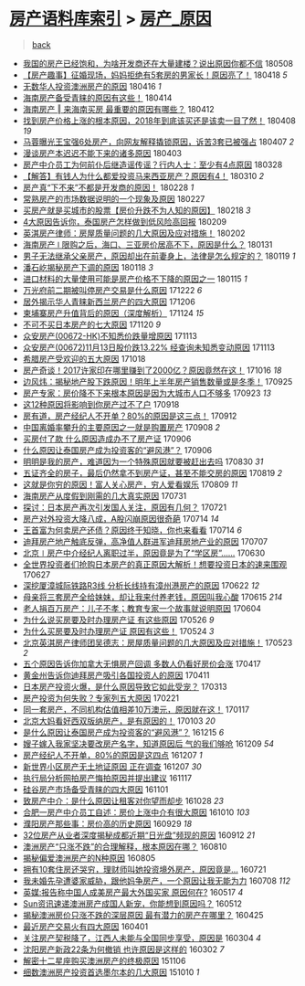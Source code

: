 [房产语料库索引](../../README.md)  > [房产_原因](房产_原因.md)
====
> [back](../README.md)

- [我国的房产已经饱和，为啥开发商还在大量建楼？说出原因你都不信](http://jkwz.applinzi.com/ittc/7100670162292442122.html#%E6%88%91%E5%9B%BD%E7%9A%84%E6%88%BF%E4%BA%A7%E5%B7%B2%E7%BB%8F%E9%A5%B1%E5%92%8C%EF%BC%8C%E4%B8%BA%E5%95%A5%E5%BC%80%E5%8F%91%E5%95%86%E8%BF%98%E5%9C%A8%E5%A4%A7%E9%87%8F%E5%BB%BA%E6%A5%BC%EF%BC%9F%E8%AF%B4%E5%87%BA%E5%8E%9F%E5%9B%A0%E4%BD%A0%E9%83%BD%E4%B8%8D%E4%BF%A1) 180508  
- [【房产趣事】征婚现场，妈妈拒绝有5套房的男家长！原因亮了！](http://jkwz.applinzi.com/ittc/7093313041372546055.html#%E3%80%90%E6%88%BF%E4%BA%A7%E8%B6%A3%E4%BA%8B%E3%80%91%E5%BE%81%E5%A9%9A%E7%8E%B0%E5%9C%BA%EF%BC%8C%E5%A6%88%E5%A6%88%E6%8B%92%E7%BB%9D%E6%9C%895%E5%A5%97%E6%88%BF%E7%9A%84%E7%94%B7%E5%AE%B6%E9%95%BF%EF%BC%81%E5%8E%9F%E5%9B%A0%E4%BA%AE%E4%BA%86%EF%BC%81) 180418 *5* 
- [无数华人投资澳洲房产的原因](http://jkwz.applinzi.com/ittc/7092613221242635275.html#%E6%97%A0%E6%95%B0%E5%8D%8E%E4%BA%BA%E6%8A%95%E8%B5%84%E6%BE%B3%E6%B4%B2%E6%88%BF%E4%BA%A7%E7%9A%84%E5%8E%9F%E5%9B%A0) 180416 *1* 
- [海南房产备受青睐的原因有这些！](http://jkwz.applinzi.com/ittc/7091862656288031761.html#%E6%B5%B7%E5%8D%97%E6%88%BF%E4%BA%A7%E5%A4%87%E5%8F%97%E9%9D%92%E7%9D%90%E7%9A%84%E5%8E%9F%E5%9B%A0%E6%9C%89%E8%BF%99%E4%BA%9B%EF%BC%81) 180414  
- [海南房产 ‖ 来海南买房 最重要的原因有哪些？](http://jkwz.applinzi.com/ittc/7091130446022968330.html#%E6%B5%B7%E5%8D%97%E6%88%BF%E4%BA%A7+%E2%80%96+%E6%9D%A5%E6%B5%B7%E5%8D%97%E4%B9%B0%E6%88%BF+%E6%9C%80%E9%87%8D%E8%A6%81%E7%9A%84%E5%8E%9F%E5%9B%A0%E6%9C%89%E5%93%AA%E4%BA%9B%EF%BC%9F) 180412  
- [找到房产价格上涨的根本原因，2018年到底该买还是该卖一目了然！](http://jkwz.applinzi.com/ittc/7089644552480883718.html#%E6%89%BE%E5%88%B0%E6%88%BF%E4%BA%A7%E4%BB%B7%E6%A0%BC%E4%B8%8A%E6%B6%A8%E7%9A%84%E6%A0%B9%E6%9C%AC%E5%8E%9F%E5%9B%A0%EF%BC%8C2018%E5%B9%B4%E5%88%B0%E5%BA%95%E8%AF%A5%E4%B9%B0%E8%BF%98%E6%98%AF%E8%AF%A5%E5%8D%96%E4%B8%80%E7%9B%AE%E4%BA%86%E7%84%B6%EF%BC%81) 180408 *19* 
- [马蓉曝光王宝强6处房产，向网友解释撬锁原因，诉苦3套已被强占](http://jkwz.applinzi.com/ittc/7089297220656694279.html#%E9%A9%AC%E8%93%89%E6%9B%9D%E5%85%89%E7%8E%8B%E5%AE%9D%E5%BC%BA6%E5%A4%84%E6%88%BF%E4%BA%A7%EF%BC%8C%E5%90%91%E7%BD%91%E5%8F%8B%E8%A7%A3%E9%87%8A%E6%92%AC%E9%94%81%E5%8E%9F%E5%9B%A0%EF%BC%8C%E8%AF%89%E8%8B%A63%E5%A5%97%E5%B7%B2%E8%A2%AB%E5%BC%BA%E5%8D%A0) 180407 *2* 
- [漫谈房产本迟迟不能下来的诸多原因](http://jkwz.applinzi.com/ittc/7087703163841020939.html#%E6%BC%AB%E8%B0%88%E6%88%BF%E4%BA%A7%E6%9C%AC%E8%BF%9F%E8%BF%9F%E4%B8%8D%E8%83%BD%E4%B8%8B%E6%9D%A5%E7%9A%84%E8%AF%B8%E5%A4%9A%E5%8E%9F%E5%9B%A0) 180403  
- [房产中介员工为何前仆后继造谣传谣？行内人士：至少有4点原因](http://jkwz.applinzi.com/ittc/7085647398376571915.html#%E6%88%BF%E4%BA%A7%E4%B8%AD%E4%BB%8B%E5%91%98%E5%B7%A5%E4%B8%BA%E4%BD%95%E5%89%8D%E4%BB%86%E5%90%8E%E7%BB%A7%E9%80%A0%E8%B0%A3%E4%BC%A0%E8%B0%A3%EF%BC%9F%E8%A1%8C%E5%86%85%E4%BA%BA%E5%A3%AB%EF%BC%9A%E8%87%B3%E5%B0%91%E6%9C%894%E7%82%B9%E5%8E%9F%E5%9B%A0) 180328  
- [【解答】有钱人为什么都爱投资马来西亚房产？原因有4！](http://jkwz.applinzi.com/ittc/7078799428876239888.html#%E3%80%90%E8%A7%A3%E7%AD%94%E3%80%91%E6%9C%89%E9%92%B1%E4%BA%BA%E4%B8%BA%E4%BB%80%E4%B9%88%E9%83%BD%E7%88%B1%E6%8A%95%E8%B5%84%E9%A9%AC%E6%9D%A5%E8%A5%BF%E4%BA%9A%E6%88%BF%E4%BA%A7%EF%BC%9F%E5%8E%9F%E5%9B%A0%E6%9C%894%EF%BC%81) 180310 *2* 
- [房产真“下不来”不都是开发商的原因！](http://jkwz.applinzi.com/ittc/7075086595684566023.html#%E6%88%BF%E4%BA%A7%E7%9C%9F%E2%80%9C%E4%B8%8B%E4%B8%8D%E6%9D%A5%E2%80%9D%E4%B8%8D%E9%83%BD%E6%98%AF%E5%BC%80%E5%8F%91%E5%95%86%E7%9A%84%E5%8E%9F%E5%9B%A0%EF%BC%81) 180228 *1* 
- [常熟房产的市场数据说明的一个现象及原因](http://jkwz.applinzi.com/ittc/7074812201674474512.html#%E5%B8%B8%E7%86%9F%E6%88%BF%E4%BA%A7%E7%9A%84%E5%B8%82%E5%9C%BA%E6%95%B0%E6%8D%AE%E8%AF%B4%E6%98%8E%E7%9A%84%E4%B8%80%E4%B8%AA%E7%8E%B0%E8%B1%A1%E5%8F%8A%E5%8E%9F%E5%9B%A0) 180227  
- [买房产就是买城市的股票【房价升跌不为人知的原因】](http://jkwz.applinzi.com/ittc/7071220276165870598.html#%E4%B9%B0%E6%88%BF%E4%BA%A7%E5%B0%B1%E6%98%AF%E4%B9%B0%E5%9F%8E%E5%B8%82%E7%9A%84%E8%82%A1%E7%A5%A8%E3%80%90%E6%88%BF%E4%BB%B7%E5%8D%87%E8%B7%8C%E4%B8%8D%E4%B8%BA%E4%BA%BA%E7%9F%A5%E7%9A%84%E5%8E%9F%E5%9B%A0%E3%80%91) 180218 *3* 
- [4大原因告诉你，泰国房产怎样做到低风险高回报](http://jkwz.applinzi.com/ittc/7068025660344108042.html#4%E5%A4%A7%E5%8E%9F%E5%9B%A0%E5%91%8A%E8%AF%89%E4%BD%A0%EF%BC%8C%E6%B3%B0%E5%9B%BD%E6%88%BF%E4%BA%A7%E6%80%8E%E6%A0%B7%E5%81%9A%E5%88%B0%E4%BD%8E%E9%A3%8E%E9%99%A9%E9%AB%98%E5%9B%9E%E6%8A%A5) 180209  
- [英淇房产律师：房屋质量问题的几大原因及应对措施！](http://jkwz.applinzi.com/ittc/7065519218328339467.html#%E8%8B%B1%E6%B7%87%E6%88%BF%E4%BA%A7%E5%BE%8B%E5%B8%88%EF%BC%9A%E6%88%BF%E5%B1%8B%E8%B4%A8%E9%87%8F%E9%97%AE%E9%A2%98%E7%9A%84%E5%87%A0%E5%A4%A7%E5%8E%9F%E5%9B%A0%E5%8F%8A%E5%BA%94%E5%AF%B9%E6%8E%AA%E6%96%BD%EF%BC%81) 180202  
- [海南房产 ǀ 限购之后，海口、三亚房价居高不下，原因是什么？](http://jkwz.applinzi.com/ittc/7064760203633755147.html#%E6%B5%B7%E5%8D%97%E6%88%BF%E4%BA%A7+%C7%80+%E9%99%90%E8%B4%AD%E4%B9%8B%E5%90%8E%EF%BC%8C%E6%B5%B7%E5%8F%A3%E3%80%81%E4%B8%89%E4%BA%9A%E6%88%BF%E4%BB%B7%E5%B1%85%E9%AB%98%E4%B8%8D%E4%B8%8B%EF%BC%8C%E5%8E%9F%E5%9B%A0%E6%98%AF%E4%BB%80%E4%B9%88%EF%BC%9F) 180131  
- [男子无法继承父亲房产，原因却出在前妻身上，法律是怎么规定的？](http://jkwz.applinzi.com/ittc/7060311930785235979.html#%E7%94%B7%E5%AD%90%E6%97%A0%E6%B3%95%E7%BB%A7%E6%89%BF%E7%88%B6%E4%BA%B2%E6%88%BF%E4%BA%A7%EF%BC%8C%E5%8E%9F%E5%9B%A0%E5%8D%B4%E5%87%BA%E5%9C%A8%E5%89%8D%E5%A6%BB%E8%BA%AB%E4%B8%8A%EF%BC%8C%E6%B3%95%E5%BE%8B%E6%98%AF%E6%80%8E%E4%B9%88%E8%A7%84%E5%AE%9A%E7%9A%84%EF%BC%9F) 180119 *1* 
- [潘石屹揭秘房产下调的原因](http://jkwz.applinzi.com/ittc/7059844836943725578.html#%E6%BD%98%E7%9F%B3%E5%B1%B9%E6%8F%AD%E7%A7%98%E6%88%BF%E4%BA%A7%E4%B8%8B%E8%B0%83%E7%9A%84%E5%8E%9F%E5%9B%A0) 180118 *3* 
- [进口材料的大量使用可能是房产价格不下降的原因之一](http://jkwz.applinzi.com/ittc/7058751280409740304.html#%E8%BF%9B%E5%8F%A3%E6%9D%90%E6%96%99%E7%9A%84%E5%A4%A7%E9%87%8F%E4%BD%BF%E7%94%A8%E5%8F%AF%E8%83%BD%E6%98%AF%E6%88%BF%E4%BA%A7%E4%BB%B7%E6%A0%BC%E4%B8%8D%E4%B8%8B%E9%99%8D%E7%9A%84%E5%8E%9F%E5%9B%A0%E4%B9%8B%E4%B8%80) 180115 *1* 
- [万光府前二期被叫停房产交易是什么原因](http://jkwz.applinzi.com/ittc/7049838799121548304.html#%E4%B8%87%E5%85%89%E5%BA%9C%E5%89%8D%E4%BA%8C%E6%9C%9F%E8%A2%AB%E5%8F%AB%E5%81%9C%E6%88%BF%E4%BA%A7%E4%BA%A4%E6%98%93%E6%98%AF%E4%BB%80%E4%B9%88%E5%8E%9F%E5%9B%A0) 171222 *6* 
- [居外揭示华人青睐新西兰房产的四大原因](http://jkwz.applinzi.com/ittc/7043905038383055889.html#%E5%B1%85%E5%A4%96%E6%8F%AD%E7%A4%BA%E5%8D%8E%E4%BA%BA%E9%9D%92%E7%9D%90%E6%96%B0%E8%A5%BF%E5%85%B0%E6%88%BF%E4%BA%A7%E7%9A%84%E5%9B%9B%E5%A4%A7%E5%8E%9F%E5%9B%A0) 171206  
- [柬埔寨房产升值背后的原因（深度解析）](http://jkwz.applinzi.com/ittc/7039555311604597777.html#%E6%9F%AC%E5%9F%94%E5%AF%A8%E6%88%BF%E4%BA%A7%E5%8D%87%E5%80%BC%E8%83%8C%E5%90%8E%E7%9A%84%E5%8E%9F%E5%9B%A0%EF%BC%88%E6%B7%B1%E5%BA%A6%E8%A7%A3%E6%9E%90%EF%BC%89) 171124 *15* 
- [不可不买日本房产的七大原因](http://jkwz.applinzi.com/ittc/7037967010686829584.html#%E4%B8%8D%E5%8F%AF%E4%B8%8D%E4%B9%B0%E6%97%A5%E6%9C%AC%E6%88%BF%E4%BA%A7%E7%9A%84%E4%B8%83%E5%A4%A7%E5%8E%9F%E5%9B%A0) 171120 *9* 
- [众安房产(00672-HK)不知悉价跌量增原因](http://jkwz.applinzi.com/ittc/7035534387809092625.html#%E4%BC%97%E5%AE%89%E6%88%BF%E4%BA%A7%2800672-HK%29%E4%B8%8D%E7%9F%A5%E6%82%89%E4%BB%B7%E8%B7%8C%E9%87%8F%E5%A2%9E%E5%8E%9F%E5%9B%A0) 171113  
- [众安房产(00672)11月13日股价跌13.22% 经查询未知悉变动原因](http://jkwz.applinzi.com/ittc/7035523319196025873.html#%E4%BC%97%E5%AE%89%E6%88%BF%E4%BA%A7%2800672%2911%E6%9C%8813%E6%97%A5%E8%82%A1%E4%BB%B7%E8%B7%8C13.22%25+%E7%BB%8F%E6%9F%A5%E8%AF%A2%E6%9C%AA%E7%9F%A5%E6%82%89%E5%8F%98%E5%8A%A8%E5%8E%9F%E5%9B%A0) 171113  
- [希腊房产受欢迎的五大原因](http://jkwz.applinzi.com/ittc/7025777690651657233.html#%E5%B8%8C%E8%85%8A%E6%88%BF%E4%BA%A7%E5%8F%97%E6%AC%A2%E8%BF%8E%E7%9A%84%E4%BA%94%E5%A4%A7%E5%8E%9F%E5%9B%A0) 171018  
- [房产奇谈！2017许家印在哪里赚到了2000亿？原因竟然在这！](http://jkwz.applinzi.com/ittc/7025062419276235793.html#%E6%88%BF%E4%BA%A7%E5%A5%87%E8%B0%88%EF%BC%812017%E8%AE%B8%E5%AE%B6%E5%8D%B0%E5%9C%A8%E5%93%AA%E9%87%8C%E8%B5%9A%E5%88%B0%E4%BA%862000%E4%BA%BF%EF%BC%9F%E5%8E%9F%E5%9B%A0%E7%AB%9F%E7%84%B6%E5%9C%A8%E8%BF%99%EF%BC%81) 171016 *18* 
- [边风炜：揭秘地产股下跌原因！明年上半年房产销售数量或是冬季！](http://jkwz.applinzi.com/ittc/7017357161435497489.html#%E8%BE%B9%E9%A3%8E%E7%82%9C%EF%BC%9A%E6%8F%AD%E7%A7%98%E5%9C%B0%E4%BA%A7%E8%82%A1%E4%B8%8B%E8%B7%8C%E5%8E%9F%E5%9B%A0%EF%BC%81%E6%98%8E%E5%B9%B4%E4%B8%8A%E5%8D%8A%E5%B9%B4%E6%88%BF%E4%BA%A7%E9%94%80%E5%94%AE%E6%95%B0%E9%87%8F%E6%88%96%E6%98%AF%E5%86%AC%E5%AD%A3%EF%BC%81) 170925  
- [房产专家：房价降不下来根本原因是因为大城市人口不够多](http://jkwz.applinzi.com/ittc/7016435091432277009.html#%E6%88%BF%E4%BA%A7%E4%B8%93%E5%AE%B6%EF%BC%9A%E6%88%BF%E4%BB%B7%E9%99%8D%E4%B8%8D%E4%B8%8B%E6%9D%A5%E6%A0%B9%E6%9C%AC%E5%8E%9F%E5%9B%A0%E6%98%AF%E5%9B%A0%E4%B8%BA%E5%A4%A7%E5%9F%8E%E5%B8%82%E4%BA%BA%E5%8F%A3%E4%B8%8D%E5%A4%9F%E5%A4%9A) 170923 *13* 
- [这12种原因将影响到你房产过不了户](http://jkwz.applinzi.com/ittc/7014690268174091280.html#%E8%BF%9912%E7%A7%8D%E5%8E%9F%E5%9B%A0%E5%B0%86%E5%BD%B1%E5%93%8D%E5%88%B0%E4%BD%A0%E6%88%BF%E4%BA%A7%E8%BF%87%E4%B8%8D%E4%BA%86%E6%88%B7) 170918  
- [房有道，房产经纪人不开单？80%的原因是这三点！](http://jkwz.applinzi.com/ittc/7012387541876212753.html#%E6%88%BF%E6%9C%89%E9%81%93%EF%BC%8C%E6%88%BF%E4%BA%A7%E7%BB%8F%E7%BA%AA%E4%BA%BA%E4%B8%8D%E5%BC%80%E5%8D%95%EF%BC%9F80%25%E7%9A%84%E5%8E%9F%E5%9B%A0%E6%98%AF%E8%BF%99%E4%B8%89%E7%82%B9%EF%BC%81) 170912  
- [中国离婚率攀升的主要原因之一就是购置房产](http://jkwz.applinzi.com/ittc/7010937221052630032.html#%E4%B8%AD%E5%9B%BD%E7%A6%BB%E5%A9%9A%E7%8E%87%E6%94%80%E5%8D%87%E7%9A%84%E4%B8%BB%E8%A6%81%E5%8E%9F%E5%9B%A0%E4%B9%8B%E4%B8%80%E5%B0%B1%E6%98%AF%E8%B4%AD%E7%BD%AE%E6%88%BF%E4%BA%A7) 170908 *2* 
- [买房付了款 什么原因造成办不了房产证](http://jkwz.applinzi.com/ittc/7010246154779100177.html#%E4%B9%B0%E6%88%BF%E4%BB%98%E4%BA%86%E6%AC%BE+%E4%BB%80%E4%B9%88%E5%8E%9F%E5%9B%A0%E9%80%A0%E6%88%90%E5%8A%9E%E4%B8%8D%E4%BA%86%E6%88%BF%E4%BA%A7%E8%AF%81) 170906  
- [什么原因让泰国房产成为投资客的“避风港”？](http://jkwz.applinzi.com/ittc/7010142984593736721.html#%E4%BB%80%E4%B9%88%E5%8E%9F%E5%9B%A0%E8%AE%A9%E6%B3%B0%E5%9B%BD%E6%88%BF%E4%BA%A7%E6%88%90%E4%B8%BA%E6%8A%95%E8%B5%84%E5%AE%A2%E7%9A%84%E2%80%9C%E9%81%BF%E9%A3%8E%E6%B8%AF%E2%80%9D%EF%BC%9F) 170906  
- [明明是我的房产，难道因为一个特殊原因就要被赶出去吗](http://jkwz.applinzi.com/ittc/7007558789652546577.html#%E6%98%8E%E6%98%8E%E6%98%AF%E6%88%91%E7%9A%84%E6%88%BF%E4%BA%A7%EF%BC%8C%E9%9A%BE%E9%81%93%E5%9B%A0%E4%B8%BA%E4%B8%80%E4%B8%AA%E7%89%B9%E6%AE%8A%E5%8E%9F%E5%9B%A0%E5%B0%B1%E8%A6%81%E8%A2%AB%E8%B5%B6%E5%87%BA%E5%8E%BB%E5%90%97) 170830 *31* 
- [五证齐全的房子，最后仍然拿不到房产证，甚至不能交房的原因](http://jkwz.applinzi.com/ittc/7003543162361218064.html#%E4%BA%94%E8%AF%81%E9%BD%90%E5%85%A8%E7%9A%84%E6%88%BF%E5%AD%90%EF%BC%8C%E6%9C%80%E5%90%8E%E4%BB%8D%E7%84%B6%E6%8B%BF%E4%B8%8D%E5%88%B0%E6%88%BF%E4%BA%A7%E8%AF%81%EF%BC%8C%E7%94%9A%E8%87%B3%E4%B8%8D%E8%83%BD%E4%BA%A4%E6%88%BF%E7%9A%84%E5%8E%9F%E5%9B%A0) 170819 *2* 
- [这就是你穷的原因！富人关心房产，穷人爱看娱乐](http://jkwz.applinzi.com/ittc/6999737617862886417.html#%E8%BF%99%E5%B0%B1%E6%98%AF%E4%BD%A0%E7%A9%B7%E7%9A%84%E5%8E%9F%E5%9B%A0%EF%BC%81%E5%AF%8C%E4%BA%BA%E5%85%B3%E5%BF%83%E6%88%BF%E4%BA%A7%EF%BC%8C%E7%A9%B7%E4%BA%BA%E7%88%B1%E7%9C%8B%E5%A8%B1%E4%B9%90) 170809 *11* 
- [海南房产从度假到刚需的几大真实原因](http://jkwz.applinzi.com/ittc/6996475493799691280.html#%E6%B5%B7%E5%8D%97%E6%88%BF%E4%BA%A7%E4%BB%8E%E5%BA%A6%E5%81%87%E5%88%B0%E5%88%9A%E9%9C%80%E7%9A%84%E5%87%A0%E5%A4%A7%E7%9C%9F%E5%AE%9E%E5%8E%9F%E5%9B%A0) 170731  
- [探讨：日本房产再次引发国人关注，原因有几何？](http://jkwz.applinzi.com/ittc/6992819840694617104.html#%E6%8E%A2%E8%AE%A8%EF%BC%9A%E6%97%A5%E6%9C%AC%E6%88%BF%E4%BA%A7%E5%86%8D%E6%AC%A1%E5%BC%95%E5%8F%91%E5%9B%BD%E4%BA%BA%E5%85%B3%E6%B3%A8%EF%BC%8C%E5%8E%9F%E5%9B%A0%E6%9C%89%E5%87%A0%E4%BD%95%EF%BC%9F) 170721  
- [房产对外投资大降八成，A股闪崩原因很奇葩](http://jkwz.applinzi.com/ittc/6990131041921401872.html#%E6%88%BF%E4%BA%A7%E5%AF%B9%E5%A4%96%E6%8A%95%E8%B5%84%E5%A4%A7%E9%99%8D%E5%85%AB%E6%88%90%EF%BC%8CA%E8%82%A1%E9%97%AA%E5%B4%A9%E5%8E%9F%E5%9B%A0%E5%BE%88%E5%A5%87%E8%91%A9) 170714 *14* 
- [王首富为何卖房产还债？原因终于知晓，你也来看看](http://jkwz.applinzi.com/ittc/6990075307368121361.html#%E7%8E%8B%E9%A6%96%E5%AF%8C%E4%B8%BA%E4%BD%95%E5%8D%96%E6%88%BF%E4%BA%A7%E8%BF%98%E5%80%BA%EF%BC%9F%E5%8E%9F%E5%9B%A0%E7%BB%88%E4%BA%8E%E7%9F%A5%E6%99%93%EF%BC%8C%E4%BD%A0%E4%B9%9F%E6%9D%A5%E7%9C%8B%E7%9C%8B) 170714 *6* 
- [迪拜房产地产触底反弹，高净值人群进军迪拜房地产业的原因](http://jkwz.applinzi.com/ittc/6987528927181276165.html#%E8%BF%AA%E6%8B%9C%E6%88%BF%E4%BA%A7%E5%9C%B0%E4%BA%A7%E8%A7%A6%E5%BA%95%E5%8F%8D%E5%BC%B9%EF%BC%8C%E9%AB%98%E5%87%80%E5%80%BC%E4%BA%BA%E7%BE%A4%E8%BF%9B%E5%86%9B%E8%BF%AA%E6%8B%9C%E6%88%BF%E5%9C%B0%E4%BA%A7%E4%B8%9A%E7%9A%84%E5%8E%9F%E5%9B%A0) 170707  
- [北京∣房产中介经纪人离职过半，原因竟是为了“学区房”……](http://jkwz.applinzi.com/ittc/6984919655276643332.html#%E5%8C%97%E4%BA%AC%E2%88%A3%E6%88%BF%E4%BA%A7%E4%B8%AD%E4%BB%8B%E7%BB%8F%E7%BA%AA%E4%BA%BA%E7%A6%BB%E8%81%8C%E8%BF%87%E5%8D%8A%EF%BC%8C%E5%8E%9F%E5%9B%A0%E7%AB%9F%E6%98%AF%E4%B8%BA%E4%BA%86%E2%80%9C%E5%AD%A6%E5%8C%BA%E6%88%BF%E2%80%9D%E2%80%A6%E2%80%A6) 170630  
- [全世界投资者们抢购日本房产的真正原因大解析！想要投资日本的速来围观](http://jkwz.applinzi.com/ittc/6983894423342416901.html#%E5%85%A8%E4%B8%96%E7%95%8C%E6%8A%95%E8%B5%84%E8%80%85%E4%BB%AC%E6%8A%A2%E8%B4%AD%E6%97%A5%E6%9C%AC%E6%88%BF%E4%BA%A7%E7%9A%84%E7%9C%9F%E6%AD%A3%E5%8E%9F%E5%9B%A0%E5%A4%A7%E8%A7%A3%E6%9E%90%EF%BC%81%E6%83%B3%E8%A6%81%E6%8A%95%E8%B5%84%E6%97%A5%E6%9C%AC%E7%9A%84%E9%80%9F%E6%9D%A5%E5%9B%B4%E8%A7%82) 170627  
- [深挖厦漳城际铁路R3线 分析长线持有漳州港房产的原因](http://jkwz.applinzi.com/ittc/6982048070236636164.html#%E6%B7%B1%E6%8C%96%E5%8E%A6%E6%BC%B3%E5%9F%8E%E9%99%85%E9%93%81%E8%B7%AFR3%E7%BA%BF+%E5%88%86%E6%9E%90%E9%95%BF%E7%BA%BF%E6%8C%81%E6%9C%89%E6%BC%B3%E5%B7%9E%E6%B8%AF%E6%88%BF%E4%BA%A7%E7%9A%84%E5%8E%9F%E5%9B%A0) 170622 *12* 
- [母亲将三套房产全给妹妹，却让我来付养老钱，原因叫我心酸](http://jkwz.applinzi.com/ittc/6979059796924695556.html#%E6%AF%8D%E4%BA%B2%E5%B0%86%E4%B8%89%E5%A5%97%E6%88%BF%E4%BA%A7%E5%85%A8%E7%BB%99%E5%A6%B9%E5%A6%B9%EF%BC%8C%E5%8D%B4%E8%AE%A9%E6%88%91%E6%9D%A5%E4%BB%98%E5%85%BB%E8%80%81%E9%92%B1%EF%BC%8C%E5%8E%9F%E5%9B%A0%E5%8F%AB%E6%88%91%E5%BF%83%E9%85%B8) 170615 *214* 
- [老人捐百万房产：儿子不孝；教育专家一个故事就说明原因](http://jkwz.applinzi.com/ittc/6975423804875473925.html#%E8%80%81%E4%BA%BA%E6%8D%90%E7%99%BE%E4%B8%87%E6%88%BF%E4%BA%A7%EF%BC%9A%E5%84%BF%E5%AD%90%E4%B8%8D%E5%AD%9D%EF%BC%9B%E6%95%99%E8%82%B2%E4%B8%93%E5%AE%B6%E4%B8%80%E4%B8%AA%E6%95%85%E4%BA%8B%E5%B0%B1%E8%AF%B4%E6%98%8E%E5%8E%9F%E5%9B%A0) 170604  
- [为什么说买房要及时办理房产证 有这些原因](http://jkwz.applinzi.com/ittc/6971277806083245060.html#%E4%B8%BA%E4%BB%80%E4%B9%88%E8%AF%B4%E4%B9%B0%E6%88%BF%E8%A6%81%E5%8F%8A%E6%97%B6%E5%8A%9E%E7%90%86%E6%88%BF%E4%BA%A7%E8%AF%81+%E6%9C%89%E8%BF%99%E4%BA%9B%E5%8E%9F%E5%9B%A0) 170526 *9* 
- [为什么买房要及时办理房产证 原因有这些！](http://jkwz.applinzi.com/ittc/6971343748683269124.html#%E4%B8%BA%E4%BB%80%E4%B9%88%E4%B9%B0%E6%88%BF%E8%A6%81%E5%8F%8A%E6%97%B6%E5%8A%9E%E7%90%86%E6%88%BF%E4%BA%A7%E8%AF%81+%E5%8E%9F%E5%9B%A0%E6%9C%89%E8%BF%99%E4%BA%9B%EF%BC%81) 170524 *3* 
- [北京英淇房产律师团吴德志：房屋质量问题的几大原因及应对措施！](http://jkwz.applinzi.com/ittc/6970904401710416901.html#%E5%8C%97%E4%BA%AC%E8%8B%B1%E6%B7%87%E6%88%BF%E4%BA%A7%E5%BE%8B%E5%B8%88%E5%9B%A2%E5%90%B4%E5%BE%B7%E5%BF%97%EF%BC%9A%E6%88%BF%E5%B1%8B%E8%B4%A8%E9%87%8F%E9%97%AE%E9%A2%98%E7%9A%84%E5%87%A0%E5%A4%A7%E5%8E%9F%E5%9B%A0%E5%8F%8A%E5%BA%94%E5%AF%B9%E6%8E%AA%E6%96%BD%EF%BC%81) 170523 *2* 
- [五个原因告诉你加拿大无惧房产回调 多数人仍看好房价会涨](http://jkwz.applinzi.com/ittc/6957475624980579332.html#%E4%BA%94%E4%B8%AA%E5%8E%9F%E5%9B%A0%E5%91%8A%E8%AF%89%E4%BD%A0%E5%8A%A0%E6%8B%BF%E5%A4%A7%E6%97%A0%E6%83%A7%E6%88%BF%E4%BA%A7%E5%9B%9E%E8%B0%83+%E5%A4%9A%E6%95%B0%E4%BA%BA%E4%BB%8D%E7%9C%8B%E5%A5%BD%E6%88%BF%E4%BB%B7%E4%BC%9A%E6%B6%A8) 170417  
- [黄金州告诉你迪拜房产吸引各国投资人的原因](http://jkwz.applinzi.com/ittc/6955198812216902661.html#%E9%BB%84%E9%87%91%E5%B7%9E%E5%91%8A%E8%AF%89%E4%BD%A0%E8%BF%AA%E6%8B%9C%E6%88%BF%E4%BA%A7%E5%90%B8%E5%BC%95%E5%90%84%E5%9B%BD%E6%8A%95%E8%B5%84%E4%BA%BA%E7%9A%84%E5%8E%9F%E5%9B%A0) 170411  
- [日本房产投资火爆，是什么原因导致它如此受宠？](http://jkwz.applinzi.com/ittc/6944601675569562628.html#%E6%97%A5%E6%9C%AC%E6%88%BF%E4%BA%A7%E6%8A%95%E8%B5%84%E7%81%AB%E7%88%86%EF%BC%8C%E6%98%AF%E4%BB%80%E4%B9%88%E5%8E%9F%E5%9B%A0%E5%AF%BC%E8%87%B4%E5%AE%83%E5%A6%82%E6%AD%A4%E5%8F%97%E5%AE%A0%EF%BC%9F) 170313  
- [房产投资为何失败？专家列五大原因](http://jkwz.applinzi.com/ittc/6937020429016499204.html#%E6%88%BF%E4%BA%A7%E6%8A%95%E8%B5%84%E4%B8%BA%E4%BD%95%E5%A4%B1%E8%B4%A5%EF%BC%9F%E4%B8%93%E5%AE%B6%E5%88%97%E4%BA%94%E5%A4%A7%E5%8E%9F%E5%9B%A0) 170221  
- [同一套房产，不同机构估值相差10万澳元，原因就在这！](http://jkwz.applinzi.com/ittc/6924102633957884933.html#%E5%90%8C%E4%B8%80%E5%A5%97%E6%88%BF%E4%BA%A7%EF%BC%8C%E4%B8%8D%E5%90%8C%E6%9C%BA%E6%9E%84%E4%BC%B0%E5%80%BC%E7%9B%B8%E5%B7%AE10%E4%B8%87%E6%BE%B3%E5%85%83%EF%BC%8C%E5%8E%9F%E5%9B%A0%E5%B0%B1%E5%9C%A8%E8%BF%99%EF%BC%81) 170117  
- [北京大妈看好西双版纳房产，是有原因的！](http://jkwz.applinzi.com/ittc/6918911466685334532.html#%E5%8C%97%E4%BA%AC%E5%A4%A7%E5%A6%88%E7%9C%8B%E5%A5%BD%E8%A5%BF%E5%8F%8C%E7%89%88%E7%BA%B3%E6%88%BF%E4%BA%A7%EF%BC%8C%E6%98%AF%E6%9C%89%E5%8E%9F%E5%9B%A0%E7%9A%84%EF%BC%81) 170103 *20* 
- [是什么原因让泰国房产成为投资客的“避风港”？](http://jkwz.applinzi.com/ittc/6911783054766244869.html#%E6%98%AF%E4%BB%80%E4%B9%88%E5%8E%9F%E5%9B%A0%E8%AE%A9%E6%B3%B0%E5%9B%BD%E6%88%BF%E4%BA%A7%E6%88%90%E4%B8%BA%E6%8A%95%E8%B5%84%E5%AE%A2%E7%9A%84%E2%80%9C%E9%81%BF%E9%A3%8E%E6%B8%AF%E2%80%9D%EF%BC%9F) 161215 *6* 
- [嫂子嫁入我家坚决要改房产名字，知道原因后 气的我们够呛](http://jkwz.applinzi.com/ittc/6909768181660255236.html#%E5%AB%82%E5%AD%90%E5%AB%81%E5%85%A5%E6%88%91%E5%AE%B6%E5%9D%9A%E5%86%B3%E8%A6%81%E6%94%B9%E6%88%BF%E4%BA%A7%E5%90%8D%E5%AD%97%EF%BC%8C%E7%9F%A5%E9%81%93%E5%8E%9F%E5%9B%A0%E5%90%8E+%E6%B0%94%E7%9A%84%E6%88%91%E4%BB%AC%E5%A4%9F%E5%91%9B) 161209 *54* 
- [房产经纪人不开单，80%的原因是这四点](http://jkwz.applinzi.com/ittc/6908994879643714564.html#%E6%88%BF%E4%BA%A7%E7%BB%8F%E7%BA%AA%E4%BA%BA%E4%B8%8D%E5%BC%80%E5%8D%95%EF%BC%8C80%25%E7%9A%84%E5%8E%9F%E5%9B%A0%E6%98%AF%E8%BF%99%E5%9B%9B%E7%82%B9) 161207 *1* 
- [新世界小区房产无土地证原因 正在调查](http://jkwz.applinzi.com/ittc/6908840543848498180.html#%E6%96%B0%E4%B8%96%E7%95%8C%E5%B0%8F%E5%8C%BA%E6%88%BF%E4%BA%A7%E6%97%A0%E5%9C%9F%E5%9C%B0%E8%AF%81%E5%8E%9F%E5%9B%A0+%E6%AD%A3%E5%9C%A8%E8%B0%83%E6%9F%A5) 161207 *30* 
- [执行局分析网拍房产悔拍原因并提出建议](http://jkwz.applinzi.com/ittc/6901516834741683205.html#%E6%89%A7%E8%A1%8C%E5%B1%80%E5%88%86%E6%9E%90%E7%BD%91%E6%8B%8D%E6%88%BF%E4%BA%A7%E6%82%94%E6%8B%8D%E5%8E%9F%E5%9B%A0%E5%B9%B6%E6%8F%90%E5%87%BA%E5%BB%BA%E8%AE%AE) 161117  
- [硅谷房产市场备受青睐的四大原因](http://jkwz.applinzi.com/ittc/6895557631237686276.html#%E7%A1%85%E8%B0%B7%E6%88%BF%E4%BA%A7%E5%B8%82%E5%9C%BA%E5%A4%87%E5%8F%97%E9%9D%92%E7%9D%90%E7%9A%84%E5%9B%9B%E5%A4%A7%E5%8E%9F%E5%9B%A0) 161101  
- [致房产中介：是什么原因让租客对你望而却步](http://jkwz.applinzi.com/ittc/6894096379802027013.html#%E8%87%B4%E6%88%BF%E4%BA%A7%E4%B8%AD%E4%BB%8B%EF%BC%9A%E6%98%AF%E4%BB%80%E4%B9%88%E5%8E%9F%E5%9B%A0%E8%AE%A9%E7%A7%9F%E5%AE%A2%E5%AF%B9%E4%BD%A0%E6%9C%9B%E8%80%8C%E5%8D%B4%E6%AD%A5) 161028 *23* 
- [合肥一房产中介员工自述：房价上涨中介有很大原因](http://jkwz.applinzi.com/ittc/6887306358973531141.html#%E5%90%88%E8%82%A5%E4%B8%80%E6%88%BF%E4%BA%A7%E4%B8%AD%E4%BB%8B%E5%91%98%E5%B7%A5%E8%87%AA%E8%BF%B0%EF%BC%9A%E6%88%BF%E4%BB%B7%E4%B8%8A%E6%B6%A8%E4%B8%AD%E4%BB%8B%E6%9C%89%E5%BE%88%E5%A4%A7%E5%8E%9F%E5%9B%A0) 161010 *103* 
- [濮阳房产那些事：房价高的历史原因](http://jkwz.applinzi.com/ittc/6883383109562663941.html#%E6%BF%AE%E9%98%B3%E6%88%BF%E4%BA%A7%E9%82%A3%E4%BA%9B%E4%BA%8B%EF%BC%9A%E6%88%BF%E4%BB%B7%E9%AB%98%E7%9A%84%E5%8E%86%E5%8F%B2%E5%8E%9F%E5%9B%A0) 160929 *18* 
- [32位房产从业者深度揭秘成都近期“日光盘”频现的原因](http://jkwz.applinzi.com/ittc/6877008325186683908.html#32%E4%BD%8D%E6%88%BF%E4%BA%A7%E4%BB%8E%E4%B8%9A%E8%80%85%E6%B7%B1%E5%BA%A6%E6%8F%AD%E7%A7%98%E6%88%90%E9%83%BD%E8%BF%91%E6%9C%9F%E2%80%9C%E6%97%A5%E5%85%89%E7%9B%98%E2%80%9D%E9%A2%91%E7%8E%B0%E7%9A%84%E5%8E%9F%E5%9B%A0) 160912 *21* 
- [澳洲房产“只涨不跌”的合理解释，根本原因在哪？](http://jkwz.applinzi.com/ittc/6864773149878649861.html#%E6%BE%B3%E6%B4%B2%E6%88%BF%E4%BA%A7%E2%80%9C%E5%8F%AA%E6%B6%A8%E4%B8%8D%E8%B7%8C%E2%80%9D%E7%9A%84%E5%90%88%E7%90%86%E8%A7%A3%E9%87%8A%EF%BC%8C%E6%A0%B9%E6%9C%AC%E5%8E%9F%E5%9B%A0%E5%9C%A8%E5%93%AA%EF%BC%9F) 160810  
- [揭秘偏爱澳洲房产的N种原因](http://jkwz.applinzi.com/ittc/6862919387157365765.html#%E6%8F%AD%E7%A7%98%E5%81%8F%E7%88%B1%E6%BE%B3%E6%B4%B2%E6%88%BF%E4%BA%A7%E7%9A%84N%E7%A7%8D%E5%8E%9F%E5%9B%A0) 160805  
- [拥有10套住房还哭穷，理财师叫她投资境外房产，原因竟是...](http://jkwz.applinzi.com/ittc/6857354310329041925.html#%E6%8B%A5%E6%9C%8910%E5%A5%97%E4%BD%8F%E6%88%BF%E8%BF%98%E5%93%AD%E7%A9%B7%EF%BC%8C%E7%90%86%E8%B4%A2%E5%B8%88%E5%8F%AB%E5%A5%B9%E6%8A%95%E8%B5%84%E5%A2%83%E5%A4%96%E6%88%BF%E4%BA%A7%EF%BC%8C%E5%8E%9F%E5%9B%A0%E7%AB%9F%E6%98%AF...) 160721  
- [我未婚先孕遭婆家威胁，跟他妈争房产，一个原因让我无能为力](http://jkwz.applinzi.com/ittc/6852534869414118405.html#%E6%88%91%E6%9C%AA%E5%A9%9A%E5%85%88%E5%AD%95%E9%81%AD%E5%A9%86%E5%AE%B6%E5%A8%81%E8%83%81%EF%BC%8C%E8%B7%9F%E4%BB%96%E5%A6%88%E4%BA%89%E6%88%BF%E4%BA%A7%EF%BC%8C%E4%B8%80%E4%B8%AA%E5%8E%9F%E5%9B%A0%E8%AE%A9%E6%88%91%E6%97%A0%E8%83%BD%E4%B8%BA%E5%8A%9B) 160708 *112* 
- [英媒:报告称中国人成美房产最大外国买家 原因何在?](http://jkwz.applinzi.com/ittc/6833015964870116356.html#%E8%8B%B1%E5%AA%92%3A%E6%8A%A5%E5%91%8A%E7%A7%B0%E4%B8%AD%E5%9B%BD%E4%BA%BA%E6%88%90%E7%BE%8E%E6%88%BF%E4%BA%A7%E6%9C%80%E5%A4%A7%E5%A4%96%E5%9B%BD%E4%B9%B0%E5%AE%B6+%E5%8E%9F%E5%9B%A0%E4%BD%95%E5%9C%A8%3F) 160517 *4* 
- [Sun资讯速递澳洲房产成国人新宠，你能想到原因吗？](http://jkwz.applinzi.com/ittc/6831391062396240900.html#Sun%E8%B5%84%E8%AE%AF%E9%80%9F%E9%80%92%E6%BE%B3%E6%B4%B2%E6%88%BF%E4%BA%A7%E6%88%90%E5%9B%BD%E4%BA%BA%E6%96%B0%E5%AE%A0%EF%BC%8C%E4%BD%A0%E8%83%BD%E6%83%B3%E5%88%B0%E5%8E%9F%E5%9B%A0%E5%90%97%EF%BC%9F) 160512  
- [揭秘澳洲房价只涨不跌的深层原因 最有潜力的房产在哪里？](http://jkwz.applinzi.com/ittc/6824964594053153797.html#%E6%8F%AD%E7%A7%98%E6%BE%B3%E6%B4%B2%E6%88%BF%E4%BB%B7%E5%8F%AA%E6%B6%A8%E4%B8%8D%E8%B7%8C%E7%9A%84%E6%B7%B1%E5%B1%82%E5%8E%9F%E5%9B%A0+%E6%9C%80%E6%9C%89%E6%BD%9C%E5%8A%9B%E7%9A%84%E6%88%BF%E4%BA%A7%E5%9C%A8%E5%93%AA%E9%87%8C%EF%BC%9F) 160425  
- [最近房产交易火有四大原因](http://jkwz.applinzi.com/ittc/6816135414653912069.html#%E6%9C%80%E8%BF%91%E6%88%BF%E4%BA%A7%E4%BA%A4%E6%98%93%E7%81%AB%E6%9C%89%E5%9B%9B%E5%A4%A7%E5%8E%9F%E5%9B%A0) 160401  
- [关注房产契税降了，江西人未能与全国同步享受，原因是](http://jkwz.applinzi.com/ittc/6805781885854680068.html#%E5%85%B3%E6%B3%A8%E6%88%BF%E4%BA%A7%E5%A5%91%E7%A8%8E%E9%99%8D%E4%BA%86%EF%BC%8C%E6%B1%9F%E8%A5%BF%E4%BA%BA%E6%9C%AA%E8%83%BD%E4%B8%8E%E5%85%A8%E5%9B%BD%E5%90%8C%E6%AD%A5%E4%BA%AB%E5%8F%97%EF%BC%8C%E5%8E%9F%E5%9B%A0%E6%98%AF) 160304 *4* 
- [沈阳房产新政22条为何撤销 也许原因是这样的](http://jkwz.applinzi.com/ittc/6805012211529417733.html#%E6%B2%88%E9%98%B3%E6%88%BF%E4%BA%A7%E6%96%B0%E6%94%BF22%E6%9D%A1%E4%B8%BA%E4%BD%95%E6%92%A4%E9%94%80+%E4%B9%9F%E8%AE%B8%E5%8E%9F%E5%9B%A0%E6%98%AF%E8%BF%99%E6%A0%B7%E7%9A%84) 160302 *7* 
- [解密十二星座购买澳洲房产的终极原因](http://jkwz.applinzi.com/ittc/6761626423496557572.html#%E8%A7%A3%E5%AF%86%E5%8D%81%E4%BA%8C%E6%98%9F%E5%BA%A7%E8%B4%AD%E4%B9%B0%E6%BE%B3%E6%B4%B2%E6%88%BF%E4%BA%A7%E7%9A%84%E7%BB%88%E6%9E%81%E5%8E%9F%E5%9B%A0) 151106  
- [细数澳洲房产投资首选墨尔本的几大原因](http://jkwz.applinzi.com/ittc/6751590376748221444.html#%E7%BB%86%E6%95%B0%E6%BE%B3%E6%B4%B2%E6%88%BF%E4%BA%A7%E6%8A%95%E8%B5%84%E9%A6%96%E9%80%89%E5%A2%A8%E5%B0%94%E6%9C%AC%E7%9A%84%E5%87%A0%E5%A4%A7%E5%8E%9F%E5%9B%A0) 151010 *1* 

